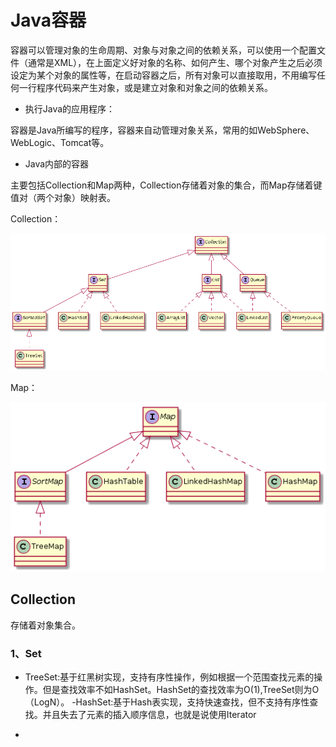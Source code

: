 # Java容器

容器可以管理对象的生命周期、对象与对象之间的依赖关系，可以使用一个配置文件（通常是XML），在上面定义好对象的名称、如何产生、哪个对象产生之后必须设定为某个对象的属性等，在启动容器之后，所有对象可以直接取用，不用编写任何一行程序代码来产生对象，或是建立对象和对象之间的依赖关系。

- 执行Java的应用程序：

容器是Java所编写的程序，容器来自动管理对象关系，常用的如WebSphere、WebLogic、Tomcat等。

- Java内部的容器

主要包括Collection和Map两种，Collection存储着对象的集合，而Map存储着键值对（两个对象）映射表。

Collection：

![title](https://raw.githubusercontent.com/XQLong/Logging/master/img/2019/08/03/1564804991136-1564804991152.png)

Map：

![title](https://raw.githubusercontent.com/XQLong/Logging/master/img/2019/08/03/1564805101849-1564805101849.png)

## Collection

存储着对象集合。

### 1、Set

- TreeSet:基于红黑树实现，支持有序性操作，例如根据一个范围查找元素的操作。但是查找效率不如HashSet。HashSet的查找效率为O(1),TreeSet则为O（LogN）。
-HashSet:基于Hash表实现，支持快速查找，但不支持有序性查找。并且失去了元素的插入顺序信息，也就是说使用Iterator

- 

